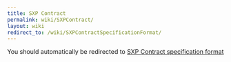 ```yaml
---
title: SXP Contract
permalink: wiki/SXPContract/
layout: wiki
redirect_to: /wiki/SXPContractSpecificationFormat/
---
```


You should automatically be redirected to [SXP Contract specification format](/SXP/wiki/SXPContractSpecificationFormat/)

